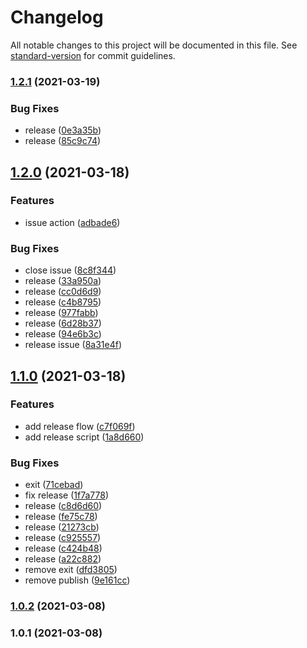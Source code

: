 # Changelog

All notable changes to this project will be documented in this file. See [standard-version](https://github.com/conventional-changelog/standard-version) for commit guidelines.

### [1.2.1](https://github.com/wmoai/wmoai-tesuto/compare/v1.2.0...v1.2.1) (2021-03-19)


### Bug Fixes

* release ([0e3a35b](https://github.com/wmoai/wmoai-tesuto/commit/0e3a35bfdf52c58ac278209189bcc45b097f80e5))
* release ([85c9c74](https://github.com/wmoai/wmoai-tesuto/commit/85c9c7455a01f50db93c512b153c18851dbf8e67))

## [1.2.0](https://github.com/wmoai/wmoai-tesuto/compare/v1.1.0...v1.2.0) (2021-03-18)


### Features

* issue action ([adbade6](https://github.com/wmoai/wmoai-tesuto/commit/adbade60a71c1aa2da6059c8db5fae7119706c1a))


### Bug Fixes

* close issue ([8c8f344](https://github.com/wmoai/wmoai-tesuto/commit/8c8f344a3f4c1658d0bc6dd630d3fd8f5ad01e66))
* release ([33a950a](https://github.com/wmoai/wmoai-tesuto/commit/33a950aa2de4548374a8d0e9490c3edbad691c89))
* release ([cc0d6d9](https://github.com/wmoai/wmoai-tesuto/commit/cc0d6d91db391970d71a7f8c0c0c0c4a7cfe9cf6))
* release ([c4b8795](https://github.com/wmoai/wmoai-tesuto/commit/c4b87958265e4128bacaa3f9634116c1dd1d6377))
* release ([977fabb](https://github.com/wmoai/wmoai-tesuto/commit/977fabb1a0608c5dab1898769da8900b2bb3ef32))
* release ([6d28b37](https://github.com/wmoai/wmoai-tesuto/commit/6d28b37551f3c1e63861cbd305e5953f185e3b3f))
* release ([94e6b3c](https://github.com/wmoai/wmoai-tesuto/commit/94e6b3c76ab9fc724e3b31bc8b173e81b3b9ca93))
* release issue ([8a31e4f](https://github.com/wmoai/wmoai-tesuto/commit/8a31e4f36606011e40c87d5fe6803bd7c85c05b6))

## [1.1.0](https://github.com/wmoai/wmoai-tesuto/compare/v1.0.2...v1.1.0) (2021-03-18)


### Features

* add release flow ([c7f069f](https://github.com/wmoai/wmoai-tesuto/commit/c7f069ff6ed3b1af9430c2145c90222c9184d959))
* add release script ([1a8d660](https://github.com/wmoai/wmoai-tesuto/commit/1a8d6602c1c085621e3af5e4240e4bb3f2d2b2c7))


### Bug Fixes

* exit ([71cebad](https://github.com/wmoai/wmoai-tesuto/commit/71cebad2f39b8897d69976d3200f9c5d6f2bd5f7))
* fix release ([1f7a778](https://github.com/wmoai/wmoai-tesuto/commit/1f7a778e6d492be6cd391076bfeb19f9dfd95ad9))
* release ([c8d6d60](https://github.com/wmoai/wmoai-tesuto/commit/c8d6d60340b0bb7ba28b8cb1a97b419660bf04e0))
* release ([fe75c78](https://github.com/wmoai/wmoai-tesuto/commit/fe75c78d044eba945fcd3862ca3720627bd02a40))
* release ([21273cb](https://github.com/wmoai/wmoai-tesuto/commit/21273cb90fd2e05056a0a5fe0c68b0a9b417bc71))
* release ([c925557](https://github.com/wmoai/wmoai-tesuto/commit/c925557a3fd15048ee79d48f36b47ed69c0bda80))
* release ([c424b48](https://github.com/wmoai/wmoai-tesuto/commit/c424b48f3a79aa490c04103182307907ce258a82))
* release ([a22c882](https://github.com/wmoai/wmoai-tesuto/commit/a22c8822cfda0b32c39b64fca8e1ef464ab1fd00))
* remove exit ([dfd3805](https://github.com/wmoai/wmoai-tesuto/commit/dfd380500fa49ad837b8850126e783dd5c69405d))
* remove publish ([9e161cc](https://github.com/wmoai/wmoai-tesuto/commit/9e161cc4fedd8db359395dcaf6282f9ba624760b))

### [1.0.2](///compare/v1.0.1...v1.0.2) (2021-03-08)

### 1.0.1 (2021-03-08)
